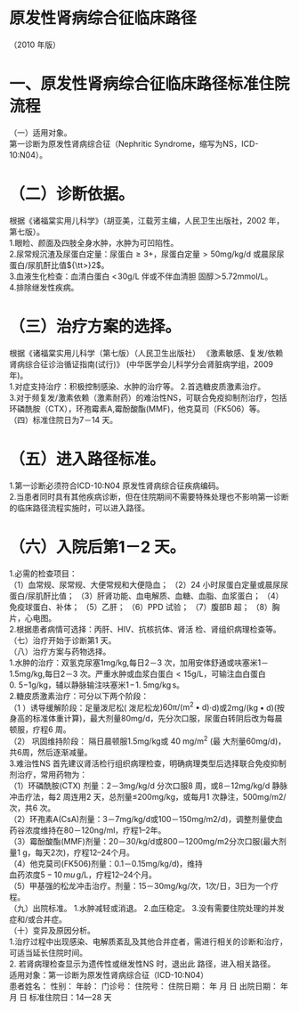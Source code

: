 # 原发性肾病综合征临床路径  
（2010 年版）  
# 一、原发性肾病综合征临床路径标准住院流程  
（一）适用对象。  
第一诊断为原发性肾病综合征（Nephritic Syndrome，缩写为NS，ICD-10:N04）。  
# （二）诊断依据。  
根据《诸福棠实用儿科学》（胡亚美，江载芳主编，人民卫生出版社，2002 年，第七版）。  
1.眼睑、颜面及四肢全身水肿，水肿为可凹陷性。  
2.尿常规沉渣及尿蛋白定量：尿蛋白${\geqslant}3+$，尿蛋白定量${>}50\mathrm{mg/kg/d}$ 或晨尿尿蛋白/尿肌酐比值${\tt>}2$。  
3.血液生化检查：血清白蛋白 $<\!30\mathrm{g/L}$  伴或不伴血清胆 固醇＞5.72mmol/L。  
4.排除继发性疾病。  
# （三）治疗方案的选择。  
根据《诸福棠实用儿科学（第七版）（人民卫生出版社）
《激素敏感、复发/依赖肾病综合征诊治循证指南(试行)》
(中华医学会儿科学分会肾脏病学组，2009 年)。  
1.对症支持治疗：积极控制感染、水肿的治疗等。 2.首选糖皮质激素治疗。  
3.对于频复发/激素依赖（激素耐药）的难治性NS，可联合免疫抑制剂治疗，包括环磷酰胺（CTX），环孢霉素A,霉酚酸酯(MMF)，他克莫司（FK506）等。  
（四）标准住院日为7－14 天。  
# （五）进入路径标准。  
1.第一诊断必须符合ICD-10:N04 原发性肾病综合征疾病编码。  
2.当患者同时具有其他疾病诊断，但在住院期间不需要特殊处理也不影响第一诊断的临床路径流程实施时，可以进入路径。  
# （六）入院后第1－2 天。  
1.必需的检查项目：  
（1）血常规、尿常规、大便常规和大便隐血； （2）24 小时尿蛋白定量或晨尿尿蛋白/尿肌酐比值； （3）肝肾功能、血电解质、血糖、血脂、血浆蛋白； （4）免疫球蛋白、补体； （5）乙肝； （6）PPD 试验； （7）腹部B 超； （8）胸片，心电图。  
2.根据患者病情可选择：丙肝、HIV、抗核抗体、肾活 检、肾组织病理检查等。  
（七）治疗开始于诊断第1 天。  
（八）治疗方案与药物选择。  
1.水肿的治疗：双氢克尿塞1mg/kg,每日2－3 次，加用安体舒通或呋塞米1－1.5mg/kg,每日2－3 次。严重水肿或血浆白蛋白${<}15\mathrm{g/L}$，可输注血白蛋白$0.\ 5\mathrm{-}1\mathrm{g/kg}$，辅以静脉输注呋塞米$1\!-\!1.~5\mathrm{mg/kg}\,\mathrm{s}$。  
2.糖皮质激素治疗：可分以下两个阶段：  
（1 ）诱导缓解阶段：足量泼尼松( 泼尼松龙)$60\uppi/\left(\mathrm{m^{2}\bullet d}\right)$·d)或$2\mathrm{{m}g/\left(k g\bullet d\right)}$(按身高的标准体重计算)，最大剂量$80\mathrm{mg/d}$，先分次口服，尿蛋白转阴后改为每晨顿服，疗程6 周。  
（2） 巩固维持阶段： 隔日晨顿服1.5mg/kg或 $40\;\mathrm{{mg/m^{2}}}$   (最 大剂量$60\mathrm{{mg/d})}$，共6周，然后逐渐减量。  
3.难治性NS 首先建议肾活检行组织病理检查，明确病理类型后选择联合免疫抑制剂治疗，常用药物为：  
（1）环磷酰胺(CTX) 剂量：2－3mg/kg/d 分次口服8 周，或8－12mg/kg/d 静脉冲击疗法，每2 周连用2 天，总剂量≤200mg/kg，或每月1 次静注，500mg/m2/次，共6 次。  
（2）环孢素A(CsA)剂量：3－7mg/kg/d或100－150mg/m2/d)，调整剂量使血药谷浓度维持在80－120ng/ml，疗程1–2年。  
（3）霉酚酸酯(MMF)剂量：20－30/kg/d或800－1200mg/m2分次口服(最大剂量1 g，每天2次)，疗程12–24个月。  
（4）他克莫司(FK506)剂量：0.1－0.15mg/kg/d)，维持  
血药浓度$5{-}10\,mu\,\mathrm{g/L}$，疗程12–24个月。  
（5）甲基强的松龙冲击治疗。剂量：15－30mg/kg/次，1次/日，3日为一个疗程。  
（九）出院标准。 1.水肿减轻或消退。 2.血压稳定。 3.没有需要住院处理的并发症和/或合并症。  
（十）变异及原因分析。  
1.治疗过程中出现感染、电解质紊乱及其他合并症者，需进行相关的诊断和治疗，可适当延长住院时间。  
2. 若肾病理检查显示为遗传性或继发性NS 时，退出此 路径，进入相关路径。  
适用对象：第一诊断为原发性肾病综合征（ICD-10:N04）  
患者姓名：           性别：       年龄：    门诊号：        住院号：         住院日期：     年   月   日   出院日期：     年    月   日 标准住院日：14—28 天  
